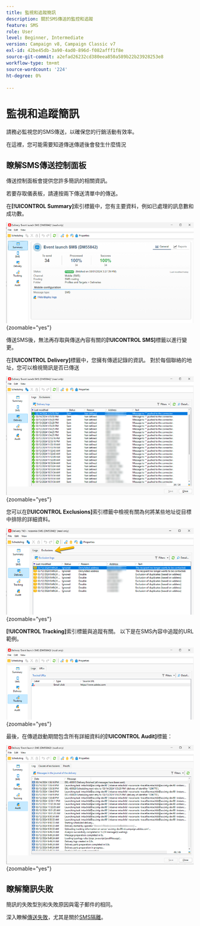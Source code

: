 ```yaml
---
title: 監視和追蹤簡訊
description: 關於SMS傳送的監控和追蹤
feature: SMS
role: User
level: Beginner, Intermediate
version: Campaign v8, Campaign Classic v7
exl-id: 42be45db-3a90-4ad0-896d-f082afff1f8e
source-git-commit: a2efad26232cd380eea850a589b22b23928253e8
workflow-type: tm+mt
source-wordcount: '224'
ht-degree: 0%

---
```


# 監視和追蹤簡訊

請務必監視您的SMS傳送，以確保您的行銷活動有效率。

在這裡，您可能需要知道傳送傳遞後會發生什麼情況

## 瞭解SMS傳送控制面板

傳送控制面板會提供您許多簡訊的相關資訊。

若要存取儀表板，請連按兩下傳送清單中的傳送。

在&#x200B;**[!UICONTROL Summary]**&#x200B;索引標籤中，您有主要資料，例如已處理的訊息數和成功數。

![](assets/sms_summary.png){zoomable="yes"}

傳送SMS後，無法再存取與傳送內容有關的&#x200B;**[!UICONTROL SMS]**&#x200B;標籤以進行變更。

在&#x200B;**[!UICONTROL Delivery]**&#x200B;標籤中，您擁有傳遞記錄的資訊。 對於每個聯絡的地址，您可以檢視簡訊是否已傳送

![](assets/sms_deliverylogs.png){zoomable="yes"}

您可以在&#x200B;**[!UICONTROL Exclusions]**&#x200B;索引標籤中檢視有關為何將某些地址從目標中排除的詳細資料。

![](assets/sms_exclusions.png){zoomable="yes"}

**[!UICONTROL Tracking]**&#x200B;索引標籤與追蹤有關。 以下是在SMS內容中追蹤的URL範例。

![](assets/sms_trackinglogs.png){zoomable="yes"}

最後，在傳遞啟動期間包含所有詳細資料的&#x200B;**[!UICONTROL Audit]**&#x200B;標籤：

![](assets/sms_audit.png){zoomable="yes"}

## 瞭解簡訊失敗

簡訊的失敗型別和失敗原因與電子郵件的相同。

深入瞭解[傳送失敗](../delivery-failures.md)，尤其是關於[SMS隔離](../delivery-failures.md#sms-quarantines)。
